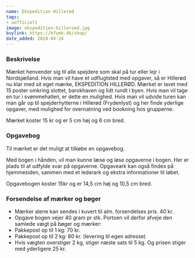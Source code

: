 ```yaml
---
name: Ekspedition Hillerød
tags:
- uofficielt
image: ekspedition-hilleroed.jpg
buylink: https://kfumk.dk/shop/
date_added: 2024-04-24
---
```

### Beskrivelse

Mærket henvender sig til alle spejdere som skal på tur eller lejr i Nordsjælland. Hvis man vil have et udflugtsted med opgaver, så er Hillerød nu klar med sit eget mærke, EKSPEDITION HILLERØD.
Mærket er lavet med 15 poster omkring slottet, barokhaven og lidt rundt i byen.
Hvis man vil tage en tur i svømmehallen, er dette en mulighed.
Hvis man vil udvide turen kan man går op til spejderhytterne i Hillerød (Frydenlyst) og her finde yderlige opgaver, med mulighed for overnatning ved bookning hos grupperne.

Mærket koster 15 kr og er 5 cm høj og 6 cm bred. 

### Opgavebog

Til mærket er det muligt at tilkøbe en opgavebog.

Med bogen i hånden, vil man kunne læse og løse opgaverne i bogen.
Her er plads til at udfylde svar på opgaverne.
Opgaveark kan også findes på hjemmesiden, sammen med et lederark og ekstra informationer til løbet.

Opgavebogen koster 15kr og er 14,5 cm høj og 10,5 cm bred.

### Forsendelse af mærker og bøger

- Mærker alene kan sendes i kuvert til alm. forsendelses pris. 40 kr.
- Opgave bogen vejer 40 gram pr stk.
Portoen vil derfor afveje den samlede vægt på bøger og
mærker:
- Pakkepost op til 1 kg: 70 kr.
- Pakkepost op til 2 kg: 80 kr.
(levering til egen adresse) 
- Hvis vægten overstiger 2 kg, stiger næste sats til 5 kg.
Og prisen stiger med yderligere 25 kr.



